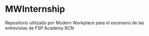 # MWInternship
Repositorio utilizado por Modern Workplace para el escenario de las entrevistas de FSP Academy BCN
